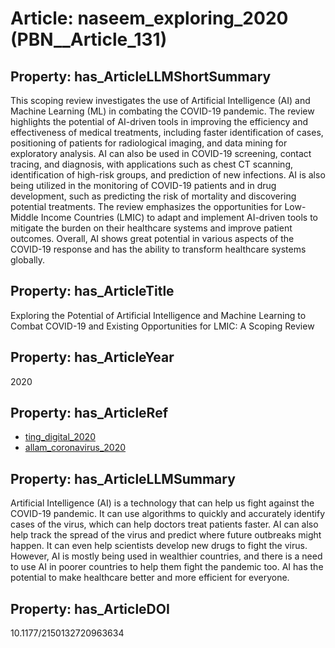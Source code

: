 # Article: __naseem_exploring_2020__ (PBN__Article_131)

## Property: has_ArticleLLMShortSummary

This scoping review investigates the use of Artificial Intelligence (AI) and Machine Learning (ML) in combating the COVID-19 pandemic. The review highlights the potential of AI-driven tools in improving the efficiency and effectiveness of medical treatments, including faster identification of cases, positioning of patients for radiological imaging, and data mining for exploratory analysis. AI can also be used in COVID-19 screening, contact tracing, and diagnosis, with applications such as chest CT scanning, identification of high-risk groups, and prediction of new infections. AI is also being utilized in the monitoring of COVID-19 patients and in drug development, such as predicting the risk of mortality and discovering potential treatments. The review emphasizes the opportunities for Low-Middle Income Countries (LMIC) to adapt and implement AI-driven tools to mitigate the burden on their healthcare systems and improve patient outcomes. Overall, AI shows great potential in various aspects of the COVID-19 response and has the ability to transform healthcare systems globally.

## Property: has_ArticleTitle

Exploring the Potential of Artificial Intelligence and Machine Learning to Combat COVID-19 and Existing Opportunities for LMIC: A Scoping Review

## Property: has_ArticleYear

2020

## Property: has_ArticleRef

* [ting_digital_2020](../Article/PBN__Article_278)
* [allam_coronavirus_2020](../Article/PBN__Article_280)

## Property: has_ArticleLLMSummary

Artificial Intelligence (AI) is a technology that can help us fight against the COVID-19 pandemic. It can use algorithms to quickly and accurately identify cases of the virus, which can help doctors treat patients faster. AI can also help track the spread of the virus and predict where future outbreaks might happen. It can even help scientists develop new drugs to fight the virus. However, AI is mostly being used in wealthier countries, and there is a need to use AI in poorer countries to help them fight the pandemic too. AI has the potential to make healthcare better and more efficient for everyone.

## Property: has_ArticleDOI

10.1177/2150132720963634

